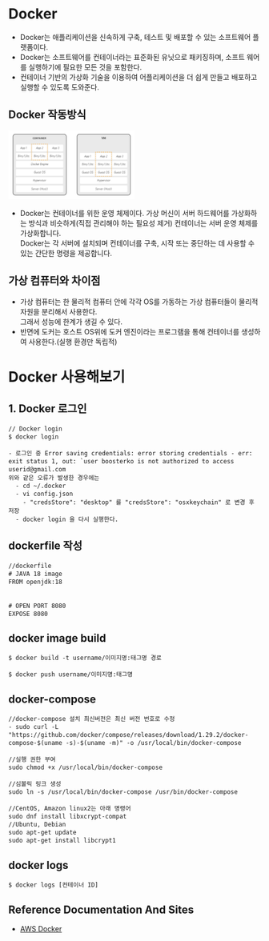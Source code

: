# Docker

- Docker는 애플리케이션을 신속하게 구축, 테스트 및 배포할 수 있는 소프트웨어 플랫폼이다.
- Docker는 소프트웨어를 컨테이너라는 표준화된 유닛으로 패키징하며, 소프트 웨어를 실행하기에 필요한 모든 것을 포함한다. 
- 컨테이너 기반의 가상화 기술을 이용하여 어플리케이션을 더 쉽게 만들고 배포하고 실행할 수 있도록 도와준다.

## Docker 작동방식

<img src="../static/images/devOps/docker-how-to-works.png" alt="docker 작동 방식" style="width:50%; height:50%">

- Docker는 컨테이너를 위한 운영 체제이다.
  가상 머신이 서버 하드웨어를 가상화하는 방식과 비슷하게(직접 관리해야 하는 필요성 제거) 컨테이너는 서버 운영 체제를 가상화합니다.<br>
  Docker는 각 서버에 설치되며 컨테이너를 구축, 시작 또는 중단하는 데 사용할 수 있는 간단한 명령을 제공합니다.


## 가상 컴퓨터와 차이점

- 가상 컴퓨터는 한 물리적 컴퓨터 안에 각각 OS를 가동하는 가상 컴퓨터들이 물리적 자원을 분리해서 사용한다.</br>
  그래서 성능에 한계가 생길 수 있다. 
- 반면에 도커는 호스트 OS위에 도커 엔진이라는 프로그램을 통해 컨테이너를 생성하여 사용한다.(실행 환경만 독립적)</br>


# Docker 사용해보기

## 1. Docker 로그인
```agsl
// Docker login
$ docker login

- 로그인 중 Error saving credentials: error storing credentials - err: exit status 1, out: `user boosterko is not authorized to access userid@gmail.com
위와 같은 오류가 발생한 경우에는 
  - cd ~/.docker
  - vi config.json
    - "credsStore": "desktop" 를 "credsStore": "osxkeychain" 로 변경 후 저장
  - docker login 을 다시 실행한다. 
```


## dockerfile 작성
```agsl 
//dockerfile
# JAVA 18 image
FROM openjdk:18
 
 
# OPEN PORT 8080
EXPOSE 8080
```


## docker image build
```agsl
$ docker build -t username/이미지명:태그명 경로

$ docker push username/이미지명:태그명
```


## docker-compose
```agsl
//docker-compose 설치 최신버전은 최신 버전 번호로 수정
- sudo curl -L "https://github.com/docker/compose/releases/download/1.29.2/docker-compose-$(uname -s)-$(uname -m)" -o /usr/local/bin/docker-compose

//실행 권한 부여
sudo chmod +x /usr/local/bin/docker-compose

//심볼릭 링크 생성
sudo ln -s /usr/local/bin/docker-compose /usr/bin/docker-compose

//CentOS, Amazon linux2는 아래 명령어
sudo dnf install libxcrypt-compat
//Ubuntu, Debian
sudo apt-get update
sudo apt-get install libcrypt1
```


## docker logs
```agsl
$ docker logs [컨테이너 ID]
```

## Reference Documentation And Sites

- [AWS Docker](https://aws.amazon.com/ko/docker/)
